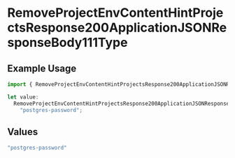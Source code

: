 # RemoveProjectEnvContentHintProjectsResponse200ApplicationJSONResponseBody111Type

## Example Usage

```typescript
import { RemoveProjectEnvContentHintProjectsResponse200ApplicationJSONResponseBody111Type } from "@vercel/sdk/models/operations/removeprojectenv.js";

let value:
  RemoveProjectEnvContentHintProjectsResponse200ApplicationJSONResponseBody111Type =
    "postgres-password";
```

## Values

```typescript
"postgres-password"
```